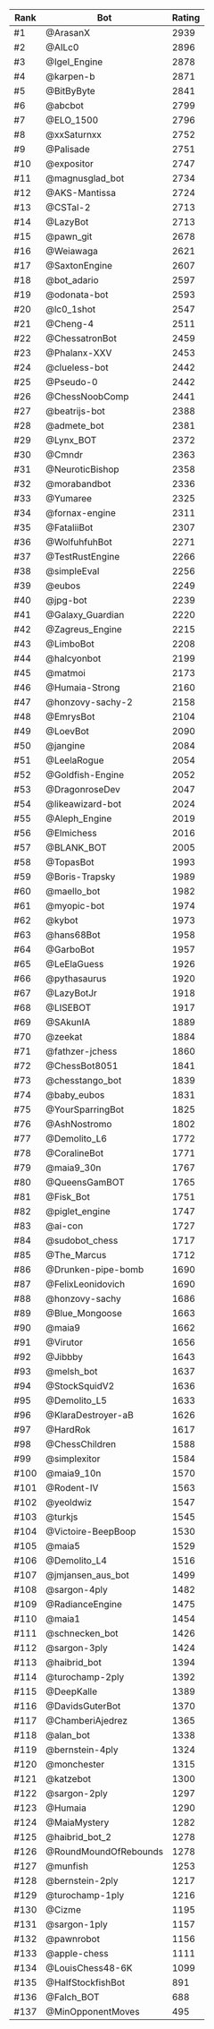 Rank|Bot|Rating
---|---|---
#1|@ArasanX|2939
#2|@AILc0|2896
#3|@Igel_Engine|2878
#4|@karpen-b|2871
#5|@BitByByte|2841
#6|@abcbot|2799
#7|@ELO_1500|2796
#8|@xxSaturnxx|2752
#9|@Palisade|2751
#10|@expositor|2747
#11|@magnusglad_bot|2734
#12|@AKS-Mantissa|2724
#13|@CSTal-2|2713
#14|@LazyBot|2713
#15|@pawn_git|2678
#16|@Weiawaga|2621
#17|@SaxtonEngine|2607
#18|@bot_adario|2597
#19|@odonata-bot|2593
#20|@lc0_1shot|2547
#21|@Cheng-4|2511
#22|@ChessatronBot|2459
#23|@Phalanx-XXV|2453
#24|@clueless-bot|2442
#25|@Pseudo-0|2442
#26|@ChessNoobComp|2441
#27|@beatrijs-bot|2388
#28|@admete_bot|2381
#29|@Lynx_BOT|2372
#30|@Cmndr|2363
#31|@NeuroticBishop|2358
#32|@morabandbot|2336
#33|@Yumaree|2325
#34|@fornax-engine|2311
#35|@FataliiBot|2307
#36|@WolfuhfuhBot|2271
#37|@TestRustEngine|2266
#38|@simpleEval|2256
#39|@eubos|2249
#40|@jpg-bot|2239
#41|@Galaxy_Guardian|2220
#42|@Zagreus_Engine|2215
#43|@LimboBot|2208
#44|@halcyonbot|2199
#45|@matmoi|2173
#46|@Humaia-Strong|2160
#47|@honzovy-sachy-2|2158
#48|@EmrysBot|2104
#49|@LoevBot|2090
#50|@jangine|2084
#51|@LeelaRogue|2054
#52|@Goldfish-Engine|2052
#53|@DragonroseDev|2047
#54|@likeawizard-bot|2024
#55|@Aleph_Engine|2019
#56|@Elmichess|2016
#57|@BLANK_BOT|2005
#58|@TopasBot|1993
#59|@Boris-Trapsky|1989
#60|@maello_bot|1982
#61|@myopic-bot|1974
#62|@kybot|1973
#63|@hans68Bot|1958
#64|@GarboBot|1957
#65|@LeElaGuess|1926
#66|@pythasaurus|1920
#67|@LazyBotJr|1918
#68|@LISEBOT|1917
#69|@SAkunIA|1889
#70|@zeekat|1884
#71|@fathzer-jchess|1860
#72|@ChessBot8051|1841
#73|@chesstango_bot|1839
#74|@baby_eubos|1831
#75|@YourSparringBot|1825
#76|@AshNostromo|1802
#77|@Demolito_L6|1772
#78|@CoralineBot|1771
#79|@maia9_30n|1767
#80|@QueensGamBOT|1765
#81|@Fisk_Bot|1751
#82|@piglet_engine|1747
#83|@ai-con|1727
#84|@sudobot_chess|1717
#85|@The_Marcus|1712
#86|@Drunken-pipe-bomb|1690
#87|@FelixLeonidovich|1690
#88|@honzovy-sachy|1686
#89|@Blue_Mongoose|1663
#90|@maia9|1662
#91|@Virutor|1656
#92|@Jibbby|1643
#93|@melsh_bot|1637
#94|@StockSquidV2|1636
#95|@Demolito_L5|1633
#96|@KlaraDestroyer-aB|1626
#97|@HardRok|1617
#98|@ChessChildren|1588
#99|@simplexitor|1584
#100|@maia9_10n|1570
#101|@Rodent-IV|1563
#102|@yeoldwiz|1547
#103|@turkjs|1545
#104|@Victoire-BeepBoop|1530
#105|@maia5|1529
#106|@Demolito_L4|1516
#107|@jmjansen_aus_bot|1499
#108|@sargon-4ply|1482
#109|@RadianceEngine|1475
#110|@maia1|1454
#111|@schnecken_bot|1426
#112|@sargon-3ply|1424
#113|@haibrid_bot|1394
#114|@turochamp-2ply|1392
#115|@DeepKalle|1389
#116|@DavidsGuterBot|1370
#117|@ChamberiAjedrez|1365
#118|@alan_bot|1338
#119|@bernstein-4ply|1324
#120|@monchester|1315
#121|@katzebot|1300
#122|@sargon-2ply|1297
#123|@Humaia|1290
#124|@MaiaMystery|1282
#125|@haibrid_bot_2|1278
#126|@RoundMoundOfRebounds|1278
#127|@munfish|1253
#128|@bernstein-2ply|1217
#129|@turochamp-1ply|1216
#130|@Cizme|1195
#131|@sargon-1ply|1157
#132|@pawnrobot|1156
#133|@apple-chess|1111
#134|@LouisChess48-6K|1099
#135|@HalfStockfishBot|891
#136|@Falch_BOT|688
#137|@MinOpponentMoves|495
